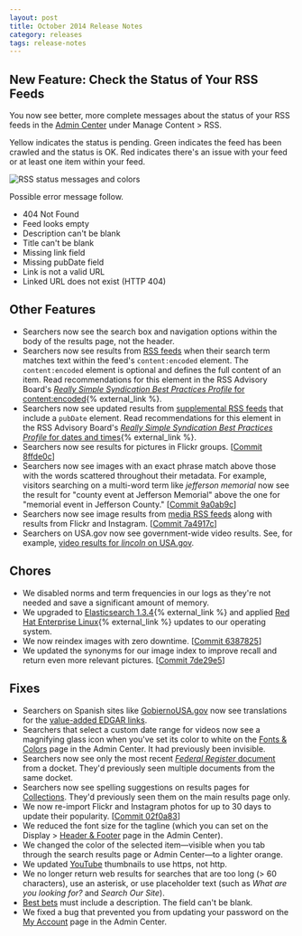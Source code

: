 ```yaml
---
layout: post
title: October 2014 Release Notes
category: releases
tags: release-notes
---
```


## New Feature: Check the Status of Your RSS Feeds

You now see better, more complete messages about the status of your RSS feeds in the [Admin Center](https://search.usa.gov/sites/) under Manage Content > RSS. 

Yellow indicates the status is pending. Green indicates the feed has been crawled and the status is OK. Red indicates there's an issue with your feed or at least one item within your feed.

![RSS status messages and colors](https://9fddeb862c037f6d2190-f1564c64756a8cfee25b6b19953b1d23.ssl.cf2.rackcdn.com/rss-status.png "RSS status messages and colors")

Possible error message follow.

* 404 Not Found
* Feed looks empty
* Description can't be blank
* Title can't be blank
* Missing link field
* Missing pubDate field
* Link is not a valid URL
* Linked URL does not exist (HTTP 404)

## Other Features

* Searchers now see the search box and navigation options within the body of the results page, not the header.
* Searchers now see results from [RSS feeds](/manual/rss.html) when their search term matches text within the feed's `content:encoded` element. The `content:encoded` element is optional and defines the full content of an item. Read recommendations for this element in the RSS Advisory Board's [*Really Simple Syndication Best Practices Profile* for content:encoded](http://www.rssboard.org/rss-profile#namespace-elements-content-encoded){% external_link %}.
* Searchers now see updated results from [supplemental RSS feeds](/manual/domains-advanced.html) that include a `pubDate` element. Read recommendations for this element in the RSS Advisory Board's [*Really Simple Syndication Best Practices Profile* for dates and times](http://www.rssboard.org/rss-profile#data-types-datetime){% external_link %}.
* Searchers now see results for pictures in Flickr groups.  [[Commit 8ffde0c](https://github.com/GSA/asis/commit/8ffde0cde7d334964c48991300b26687870717db)]
* Searchers now see images with an exact phrase match above those with the words scattered throughout their metadata. For example, visitors searching on a multi-word term like *jefferson memorial* now see the result for "county event at Jefferson Memorial" above the one for "memorial event in Jefferson County." [[Commit 9a0ab9c](https://github.com/GSA/asis/commit/9a0ab9c3a44da931d8aee2595ff35053381870e2)]
* Searchers now see image results from [media RSS feeds](/manual/rss.html) along with results from Flickr and Instagram. [[Commit 7a4917c](https://github.com/GSA/asis/commit/7a4917c6dd6cdb9fafa8eb364f23eb2ef19c6f5e)]
* Searchers on USA.gov now see government-wide video results. See, for example, [video results for *lincoln* on USA.gov](http://search.usa.gov/search/news?affiliate=usagov&channel=617&query=lincoln).

## Chores

* We disabled norms and term frequencies in our logs as they're not needed and save a significant amount of memory.
* We upgraded to [Elasticsearch 1.3.4](http://www.elasticsearch.org/blog/elasticsearch-1-3-4-released/){% external_link %} and applied [Red Hat Enterprise Linux](http://www.redhat.com/en/technologies/linux-platforms/enterprise-linux){% external_link %} updates to our operating system.
* We now reindex images with zero downtime. [[Commit 6387825](https://github.com/GSA/asis/commit/6387825883ba17f75916019480019ed31cfb1a9c)]
* We updated the synonyms for our image index to improve recall and return even more relevant pictures. [[Commit 7de29e5](https://github.com/GSA/asis/commit/7de29e528aab2bb031576107829f5981fc2af6f9)]

## Fixes

* Searchers on Spanish sites like [GobiernoUSA.gov](http://www.usa.gov/gobiernousa/) now see translations for the [value-added EDGAR links](/releases/september-2014.html).
* Searchers that select a custom date range for videos now see a magnifying glass icon when you've set its color to white on the [Fonts & Colors](/manual/brand.html) page in the Admin Center. It had previously been invisible.
* Searchers now see only the most recent [*Federal Register* document](/manual/govbox-federal-register.html) from a docket. They'd previously seen multiple documents from the same docket.
* Searchers now see spelling suggestions on results pages for [Collections](/manual/collections.html). They'd previously seen them on the main results page only.
* We now re-import Flickr and Instagram photos for up to 30 days to update their popularity. [[Commit 02f0a83](https://github.com/GSA/asis/commit/02f0a83887e02d5d11fc50caed6547dcaf1461ba)]
* We reduced the font size for the tagline (which you can set on the Display > [Header & Footer](/manual/brand.html) page in the Admin Center). 
* We changed the color of the selected item&mdash;visible when you tab through the search results page or Admin Center&mdash;to a lighter orange.
* We updated [YouTube](/manual/youtube.html) thumbnails to use https, not http.
* We no longer return web results for searches that are too long (> 60 characters), use an asterisk, or use placeholder text (such as *What are you looking for?* and *Search Our Site*).
* [Best bets](/manual/best-bets-text.html) must include a description. The field can't be blank.
* We fixed a bug that prevented you from updating your password on the [My Account](/manual/account.html) page in the Admin Center.